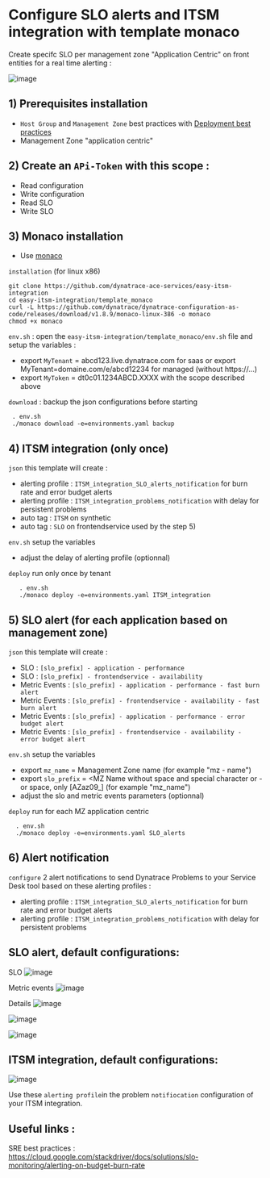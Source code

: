 # Configure SLO alerts and ITSM integration with template monaco

Create specifc SLO per management zone "Application Centric" on front entities for a real time alerting : 

![image](https://user-images.githubusercontent.com/40337213/221270094-5b08615b-aa8f-459c-8108-60582657e31f.png)

## 1) Prerequisites installation

- `Host Group` and `Management Zone` best practices with [Deployment best practices](https://github.com/dynatrace-ace-services/quickstart-ace-configurator)
-  Management Zone "application centric"

## 2) Create an `APi-Token` with this scope :

 - Read configuration 
 - Write configuration
 - Read SLO
 - Write SLO
 
## 3) Monaco installation
 - Use [monaco](https://dynatrace-oss.github.io/dynatrace-monitoring-as-code/)
 
 `installation` (for linux x86)
 
    git clone https://github.com/dynatrace-ace-services/easy-itsm-integration
    cd easy-itsm-integration/template_monaco
    curl -L https://github.com/dynatrace/dynatrace-configuration-as-code/releases/download/v1.8.9/monaco-linux-386 -o monaco
    chmod +x monaco
       
`env.sh` : open the `easy-itsm-integration/template_monaco/env.sh` file and setup the variables :  
 - export `MyTenant` = abcd123.live.dynatrace.com for saas or export MyTenant=domaine.com/e/abcd12234 for managed (without https://...)  
 - export `MyToken` = dt0c01.1234ABCD.XXXX with the scope described above  

`download` : backup the json configurations before starting
     
     . env.sh
     ./monaco download -e=environments.yaml backup

## 4) ITSM integration (only once)

`json` this template will create : 
 - alerting profile : `ITSM_integration_SLO_alerts_notification` for burn rate and error budget alerts 
 - alerting profile : `ITSM_integration_problems_notification` with delay for persistent problems
 - auto tag : `ITSM` on synthetic  
 - auto tag : `SLO` on frontendservice used by the step 5)  

`env.sh` setup the variables   
- adjust the delay of alerting profile (optionnal)  

`deploy` run only once by tenant
 
       . env.sh
       ./monaco deploy -e=environments.yaml ITSM_integration

## 5) SLO alert (for each application based on management zone)

`json` this template will create :  
- SLO : `[slo_prefix] - application - performance` 
- SLO : `[slo_prefix] - frontendservice - availability`
- Metric Events : `[slo_prefix] - application - performance - fast burn alert` 
- Metric Events : `[slo_prefix] - frontendservice - availability - fast burn alert`
- Metric Events : `[slo_prefix] - application - performance - error budget alert` 
- Metric Events : `[slo_prefix] - frontendservice - availability - error budget alert`

`env.sh` setup the variables   
- export `mz_name` = Management Zone name (for example "mz - name") 
- export `slo_prefix` = <MZ Name without space and special character or - or  space, only [AZaz09_] (for example "mz_name") 
- adjust the slo and metric events parameters (optionnal) 

`deploy` run for each MZ application centric   

      . env.sh
      ./monaco deploy -e=environments.yaml SLO_alerts
       
## 6) Alert notification

`configure` 2 alert notifications to send Dynatrace Problems to your Service Desk tool based on these alerting profiles : 
- alerting profile : `ITSM_integration_SLO_alerts_notification` for burn rate and error budget alerts 
- alerting profile : `ITSM_integration_problems_notification` with delay for persistent problems


## SLO alert, default configurations:
SLO
![image](https://user-images.githubusercontent.com/40337213/221262130-2d2f0f7e-b650-4b63-8178-72566598b0ff.png)

Metric events
![image](https://user-images.githubusercontent.com/40337213/221261839-49969b7e-bcd2-4761-bb1d-aeb4a03533cb.png)


Details
![image](https://user-images.githubusercontent.com/40337213/221256100-a8e2bfe1-cf34-4b83-b0b2-5da6eac7cfc6.png)

![image](https://user-images.githubusercontent.com/40337213/224392526-ea7277cd-5cd3-415b-a0d8-1fee4cf34b80.png)

![image](https://user-images.githubusercontent.com/40337213/224486126-685cbcd1-4bcc-45c7-b8ae-6b9cafac4e6c.png)

## ITSM integration, default configurations:

![image](https://user-images.githubusercontent.com/40337213/224477342-f4861845-0c5b-4e37-804e-1e6910fca2ef.png)

Use these `alerting profile`in the problem `notifiocation` configuration of your ITSM integration.

## Useful links : 

SRE best practices : https://cloud.google.com/stackdriver/docs/solutions/slo-monitoring/alerting-on-budget-burn-rate
